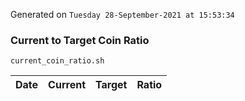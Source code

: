 Generated on `Tuesday 28-September-2021 at 15:53:34`

### Current to Target Coin Ratio
`current_coin_ratio.sh`

Date|Current|Target|Ratio
---|---|---|---
